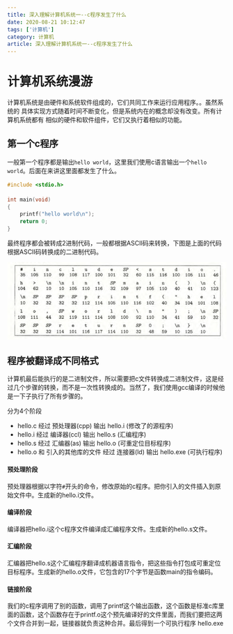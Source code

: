 ```yaml
---
title: 深入理解计算机系统一--c程序发生了什么
date: 2020-08-21 10:12:47
tags: ['计算机']
category: 计算机
article: 深入理解计算机系统一--c程序发生了什么
---
```


# 计算机系统漫游

计算机系统是由硬件和系统软件组成的，它们共同工作来运行应用程序。。虽然系统的 具体实现方式随着时间不断变化，但是系统内在的概念却没有改变。所有计算机系统都有 相似的硬件和软件组件，它们又执行着相似的功能。

## 第一个c程序

一般第一个程序都是输出`hello world`，这里我们使用c语言输出一个`hello world`。后面在来讲这里面都发生了什么。

```c
#include <stdio.h>

int main(void)
{
    printf("hello world\n");
    return 0;
}
```

最终程序都会被转成2进制代码，一般都根据ASCII码来转换，下图是上面的代码根据ASCII码转换成的二进制代码。

![coursera](../images/csapp1-1.png)


## 程序被翻译成不同格式

计算机最后能执行的是二进制文件，所以需要把c文件转换成二进制文件，这是经过几个步骤的转换，而不是一次性转换成的。当然了，我们使用gcc编译的时候他是一下子执行了所有步骤的。

分为4个阶段
- hello.c 经过 预处理器(cpp) 输出 hello.i (修改了的源程序)
- hello.i 经过 编译器(ccl) 输出 hello.s (汇编程序)
- hello.s 经过 汇编器(as) 输出 hello.o (可重定位目标程序)
- hello.o 和 引入的其他库的文件 经过 连接器(ld) 输出 hello.exe (可执行程序)

#### 预处理阶段

预处理器根据以字符`#`开头的命令，修改原始的c程序。把你引入的文件插入到原始文件中。生成新的hello.i文件。

#### 编译阶段

编译器把hello.i这个c程序文件编译成汇编程序文件。生成新的hello.s文件。

#### 汇编阶段

汇编器把hello.s这个汇编程序翻译成机器语言指令，把这些指令打包成可重定位目标程序。生成新的hello.o文件，它包含的17个字节是函数main的指令编码。

#### 链接阶段

我们的c程序调用了别的函数，调用了printf这个输出函数，这个函数是标准c库里面的函数，这个函数存在于printf.o这个预先编译好的文件里面，而我们要把这两个文件合并到一起，链接器就负责这种合并。最后得到一个可执行程序 hello.exe
